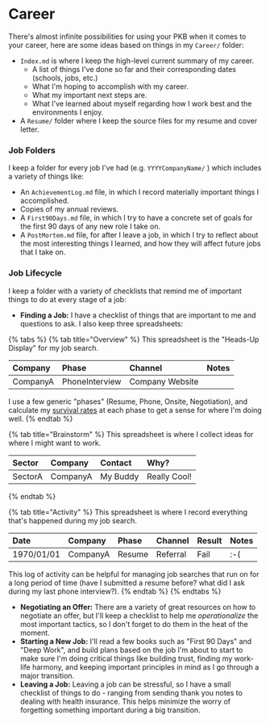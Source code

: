 # Career

There's almost infinite possibilities for using your PKB when it comes to your career, here are some ideas based on things in my `Career/` folder:

* `Index.md` is where I keep the high-level current summary of my career.
  * A list of things I've done so far and their corresponding dates \(schools, jobs, etc.\)
  * What I'm hoping to accomplish with my career.
  * What my important next steps are.
  * What I’ve learned about myself regarding how I work best and the environments I enjoy.
* A `Resume/` folder where I keep the source files for my resume and cover letter.

### Job Folders

I keep a folder for every job I've had \(e.g. `YYYYCompanyName/` \) which includes a variety of things like:

* An `AchievementLog.md` file, in which I record materially important things I accomplished.
* Copies of my annual reviews.
* A `First90Days.md` file, in which I try to have a concrete set of goals for the first 90 days of any new role I take on.
* A `PostMortem.md` file, for after I leave a job, in which I try to reflect about the most interesting things I learned, and how they will affect future jobs that I take on.

### Job Lifecycle

I keep a folder with a variety of checklists that remind me of important things to do at every stage of a job:

* **Finding a Job:** I have a checklist of things that are important to me and questions to ask.  I also keep three spreadsheets:

{% tabs %}
{% tab title="Overview" %}
This spreadsheet is the "Heads-Up Display" for my job search.

| Company | Phase | Channel | Notes |
| :--- | :--- | :--- | :--- |
| CompanyA | PhoneInterview | Company Website |  |

I use a few generic "phases" \(Resume, Phone, Onsite, Negotiation\), and calculate my [survival rates](https://en.wikipedia.org/wiki/Kaplan%E2%80%93Meier_estimator) at each phase to get a sense for where I'm doing well.
{% endtab %}

{% tab title="Brainstorm" %}
This spreadsheet is where I collect ideas for where I might want to work.

| Sector | Company | Contact | Why? |
| :--- | :--- | :--- | :--- |
| SectorA | CompanyA | My Buddy | Really Cool! |
{% endtab %}

{% tab title="Activity" %}
This spreadsheet is where I record everything that's happened during my job search.

| Date | Company | Phase | Channel | Result | Notes |
| :--- | :--- | :--- | :--- | :--- | :--- |
| 1970/01/01 | CompanyA | Resume | Referral | Fail | :-\( |

This log of activity can be helpful for managing job searches that run on for a long period of time \(have I submitted a resume before? what did I ask during my last phone interview?\).
{% endtab %}
{% endtabs %}

* **Negotiating an Offer:** There are a variety of great resources on how to negotiate an offer, but I'll keep a checklist to help me _operationalize_ the most important tactics, so I don't forget to do them in the heat of the moment.
* **Starting a New Job:** I'll read a few books such as "First 90 Days" and "Deep Work", and build plans based on the job I'm about to start to make sure I'm doing critical things like building trust, finding my work-life harmony, and keeping important principles in mind as I go through a major transition.
* **Leaving a Job:** Leaving a job can be stressful, so I have a small checklist of things to do - ranging from sending thank you notes to dealing with health insurance.  This helps minimize the worry of forgetting something important during a big transition.

